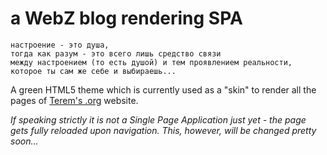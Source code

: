 
# a WebZ blog rendering SPA

```
настроение - это душа,  
тогда как разум - это всего лишь средство связи  
между настроением (то есть душой) и тем проявлением реальности,  
которое ты сам же себе и выбираешь...
```

A green HTML5 theme which is currently used as a "skin" to render all the pages of [Terem's .org](http://www.terems.org/) website.

*If speaking strictly it is not a Single Page Application just yet - the page gets fully reloaded upon navigation. This, however, will be changed pretty soon...*
